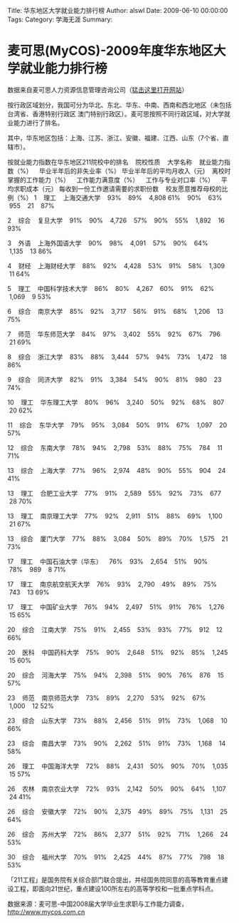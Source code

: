 Title: 华东地区大学就业能力排行榜
Author: alswl
Date: 2009-06-10 00:00:00
Tags: 
Category: 学海无涯
Summary: 

# 麦可思(MyCOS)-2009年度华东地区大学就业能力排行榜

数据来自麦可思人力资源信息管理咨询公司（[猛击这里打开网站](http://www.mycos.com.cn)）

按行政区域划分，我国可分为华北、东北、华东、中南、西南和西北地区（未包括台湾省、香港特别行政区
澳门特别行政区）。麦可思按照不同行政区域，对大学就业能力进行了排名。

其中，华东地区包括：上海、江苏、浙江、安徽、福建、江西、山东（7个省、直辖市）。

按就业能力指数在华东地区211院校中的排名    院校性质    大学名称    就业能力指数（%）    毕业半年后的非失业率（%）
毕业半年后的平均月收入（元)    离校时掌握的工作能力（%）    工作能力满意度（%）    工作与专业对口率（%）    平均求职成本（元）
每收到一份工作邀请需要的求职份数    校友愿意推荐母校的比例（%） 1    理工    上海交通大学    93%    89%    4,808
61%    90%    63%    955    21    87%

2    综合    复旦大学    91%    90%    4,726    57%    90%    55%    1,892    16
93%

3    外语    上海外国语大学    90%    98%    4,091    57%    90%    64%    1,135    13
86%

4    财经    上海财经大学    88%    92%    4,428    53%    91%    58%    1,309    11
64%

5    理工    中国科学技术大学    86%    80%    4,267    60%    91%    62%    1,069    9
53%

6    综合    南京大学    85%    92%    3,717    56%    91%    68%    1,206    13
75%

7    师范    华东师范大学    84%    97%    3,402    55%    92%    67%    796    21
69%

8    综合    浙江大学    83%    88%    3,444    57%    94%    73%    1,472    18
86%

9    综合    同济大学    82%    91%    3,384    54%    90%    81%    980    23
74%

10    理工    华东理工大学    80%    96%    3,240    50%    92%    68%    807    20
62%

11    综合    东华大学    79%    95%    3,084    50%    91%    67%    1,097    20
57%

12    综合    东南大学    78%    94%    2,798    53%    88%    75%    784    11
71%

13    综合    上海大学    77%    96%    2,974    48%    90%    55%    904    24
41%

13    理工    合肥工业大学    77%    91%    2,589    55%    92%    73%    677    28
70%

13    理工    南京理工大学    77%    92%    2,911    51%    88%    69%    1,100    21
67%

13    综合    厦门大学    77%    88%    3,084    50%    89%    70%    1,575    21
73%

17    理工    中国石油大学（华东）    76%    93%    2,654    51%    90%    78%    989    8
71%

17    理工    南京航空航天大学    76%    93%    2,790    49%    89%    75%    743    13
69%

17    理工    中国矿业大学    76%    94%    2,497    51%    91%    76%    1,276    15
65%

20    综合    江南大学    75%    91%    2,455    53%    93%    77%    912    12
66%

20    医科    中国药科大学    75%    90%    2,648    51%    92%    85%    1,245    15
60%

20    综合    河海大学    75%    94%    2,398    51%    90%    76%    876    15
57%

23    师范    南京师范大学    73%    89%    2,270    53%    92%    67%    1,000    12
52%

23    综合    山东大学    73%    88%    2,456    51%    91%    73%    1,068    10
66%

23    综合    南昌大学    73%    90%    2,262    51%    91%    73%    1,168    14
58%

26    理工    中国海洋大学    72%    88%    2,431    50%    90%    70%    1,035    15
57%

26    农林    南京农业大学    72%    93%    2,142    50%    90%    64%    1,107    24
41%

26    综合    安徽大学    72%    90%    2,375    49%    89%    75%    1,131    25
64%

26    综合    苏州大学    72%    86%    2,377    51%    92%    71%    1,266    24
53%

30    综合    福州大学    70%    91%    2,425    44%    87%    77%    798    18
53%

「211工程」是国务院有关综合部门联合提出，并经国务院同意的高等教育重点建设工程，即面向21世纪，重点建设100所左右的高等学校和一批重点学科点。

数据来源：麦可思-中国2008届大学毕业生求职与工作能力调查，http://www.mycos.com.cn

